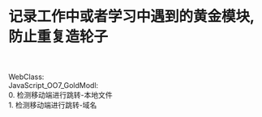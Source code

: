 
<h1>记录工作中或者学习中遇到的黄金模块,防止重复造轮子</h1>
<br />
<br />
WebClass: <br />
	JavaScript_OO7_GoldModl: <br />
		0.	检测移动端进行跳转-本地文件 <br />
		1.	检测移动端进行跳转-域名 <br />
